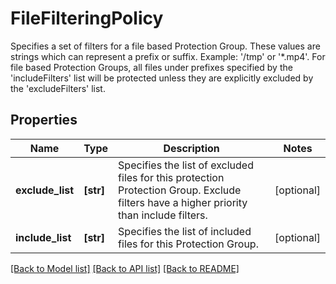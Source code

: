 # FileFilteringPolicy

Specifies a set of filters for a file based Protection Group. These values are strings which can represent a prefix or suffix. Example: '/tmp' or '*.mp4'. For file based Protection Groups, all files under prefixes specified by the 'includeFilters' list will be protected unless they are explicitly excluded by the 'excludeFilters' list.

## Properties
Name | Type | Description | Notes
------------ | ------------- | ------------- | -------------
**exclude_list** | **[str]** | Specifies the list of excluded files for this protection Protection Group. Exclude filters have a higher priority than include filters. | [optional] 
**include_list** | **[str]** | Specifies the list of included files for this Protection Group. | [optional] 

[[Back to Model list]](../README.md#documentation-for-models) [[Back to API list]](../README.md#documentation-for-api-endpoints) [[Back to README]](../README.md)


